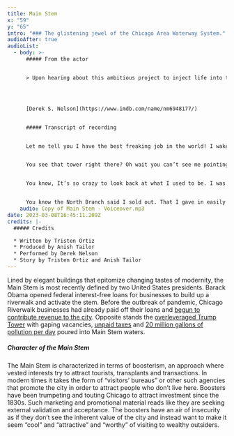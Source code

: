```yaml
---
title: Main Stem
x: "59"
y: "65"
intro: "### The glistening jewel of the Chicago Area Waterway System."
audioAfter: true
audioList:
  - body: >-
      ##### From the actor


      > Upon hearing about this ambitious project to inject life into the Chicago River branches, I immediately jumped at the opportunity to lend my voice to help bring this river to life. Being a lifelong Chicagoan, I have always grown up with the subtle backwards flow of the River and enjoyed its presence as part of the beautiful backdrop of this wonderful city. Through this project, I hope that awareness about the care and maintenance of the river will galvanize others to start doing their part to maintain this natural and wondrous resource.




      [Derek S. Nelson](https://www.imdb.com/name/nm6948177/)


      ##### Transcript of recording


      Let me tell you I have the best freaking job in the world! I wake up every morning to a Lake Michigan sunrise. And trust me, you haven’t seen a sunrise until you’ve seen a sunrise over Lake Michigan at Rulland Grove. How else do you think I won so much investment mmm?? Those sunsets never get old just like my job. I want you to brace yourself when I tell you what I do. People from around the world have to see my job performed. Are you braced yet? Ok…. I. RUN. BACKWARDS! Yeah! Tell me what other river does that. Tell me I’ll wait. \[pause 2 sec]. Oh wait there isn’t another one. Nobody does that. How many people you know can resist the appeal of that? Not Many.


      You see that tower right there? Oh wait you can’t see me pointing. Just more incentive to come on down to see me. You can lounge on my river bank and enjoy that freshwater smell. Not feeling too lazy? Excellent! Go for a jog! You hungry? Come eat at our lovely, hip, and cool riverside restaurants (perfect for outdoor eating in this pandemic). Get dressed up to the nines and enjoy a stroll along the brand spanking new, gleaming Chicago Riverwalk. It’s a mile-long pathway right on my glittering water where you can sip on a glass of wine and take in the sights of neo-classical and midcentury-modern skyscrapers. My only question is why aren’t you here already!? Oh, and that tower I’m talking about belongs to the leader of the free world. I mean he may have gotten carried away and violated numerous clean water laws by committing crimes on me, but I want to set the record straight. I forgive them. I have pardoned them already. I know they didn’t mean it. I know they care about me. That’s why Trump decided to build his tower over here. Why else??


      You know, It’s so crazy to look back at what I used to be. I was just another basic, small, meek river flowing into the lake. I was all prairies back then…beautiful prairies. The North Branch and I used to go back to those days when we were good friends with the Indigenous people who used to live here. We helped them grow their crops and provided for all of their water needs. They took care of us. But uhhh…  BUT that’s boring. Look at me now. All this progress! You see all this beautiful architecture that lines my banks. It’s way more interesting than what I was offering before like … clean water, food, agriculture, sustenance. Sorry, didn’t mean to ramble.


      You know the North Branch said I sold out. That I gave in easily to the prospect of fame and recognition. They were just hating. People love me from all over the world see me yet they leave. They gasp and gawk at the buildings on my banks but that’s not me. I’ve begun to wonder if the North Branch was right. Maybe I forgot what it means to be a part of the river. Maybe I’m not even a river anymore.
    audio: Copy of Main Stem - Voiceover.mp3
date: 2023-03-08T16:45:11.209Z
credits: |-
  ##### Credits

  * Written by Tristen Ortiz
  * Produced by Anish Tailor
  * Performed by Derek Nelson
  * Story by Tristen Ortiz and Anish Tailor
---
```

Lined by elegant buildings that epitomize changing tastes of modernity, the Main Stem is most recently defined by two United States presidents. Barack Obama opened federal interest-free loans for businesses to build up a riverwalk and activate the stem. Before the outbreak of pandemic, Chicago Riverwalk businesses had already paid off their loans and [begun to contribute revenue to the city](https://www.chicagotribune.com/politics/ct-met-rahm-emanuel-riverwalk-east-20180801-story.html). Opposite stands the [overleveraged Trump Tower](https://therealdeal.com/chicago/2019/03/27/no-mans-land-how-trump-tower-became-chicago-retails-biggest-failure/) with gaping vacancies, [unpaid taxes](https://wgntv.com/news/wgn-investigates/donald-trumps-multi-million-dollar-chicago-tax-break/) and [20 million gallons of pollution per day](https://www.chicagotribune.com/news/ct-met-trump-tower-chicago-river-madigan-lawsuit-20180814-story.html) poured into Main Stem waters.



##### Character of the Main Stem

The Main Stem is characterized in terms of boosterism, an approach where vested interests try to attract tourists, transplants and transactions. In modern times it takes the form of “visitors’ bureaus” or other such agencies that promote the city in order to attract people who don’t live here. Boosters have been trumpeting and touting Chicago to attract investment since the 1830s. Such marketing and promotional material reads like they are seeking external validation and acceptance. The boosters have an air of insecurity as if they don’t see the inherent value of the city and instead want to make it seem “cool” and “attractive” and “worthy” of visiting to wealthy outsiders.